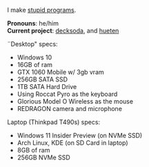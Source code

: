 I make [stupid programs](https://github.com/greysoh/random-projects).  
  
**Pronouns**: he/him  
**Current project**: [decksoda](https://github.com/decksoda), and [hueten](https://github.com/greysoh/hueten)

¨Desktop" specs:
* Windows 10
* 16GB of ram
* GTX 1060 Mobile w/ 3gb vram
* 256GB SATA SSD
* 1TB SATA Hard Drive
* Using Roccat Pyro as the keyboard
* Glorious Model O Wireless as the mouse
* REDRAGON camera and microphone  
  
Laptop (Thinkpad T490s) specs:
* Windows 11 Insider Preview (on NVMe SSD)
* Arch Linux, KDE (on SD Card in laptop)
* 8GB of ram 
* 256GB NVMe SSD
